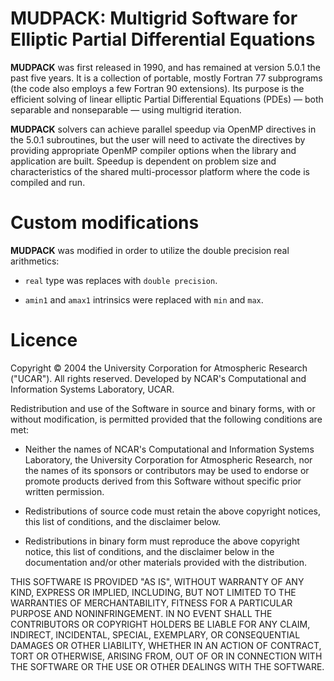 <!--=-=-=-=-=-=-=-=-=-=-=-=-=-=-=-=-=-=-=-=-=-=-=-=-=-=-=-=-=-=-=-->
# MUDPACK: Multigrid Software for Elliptic Partial Differential Equations
<!--=-=-=-=-=-=-=-=-=-=-=-=-=-=-=-=-=-=-=-=-=-=-=-=-=-=-=-=-=-=-=-->

**MUDPACK** was first released in 1990, and has remained at version 5.0.1 
the past five years. It is a collection of portable, mostly Fortran 77 
subprograms (the code also employs a few Fortran 90 extensions). 
Its purpose is the efficient solving of linear elliptic Partial 
Differential Equations (PDEs) — both separable and nonseparable —
using multigrid iteration. 

**MUDPACK** solvers can achieve parallel speedup 
via OpenMP directives in the 5.0.1 subroutines, but the user will need 
to activate the directives by providing appropriate OpenMP compiler 
options when the library and application are built. Speedup is dependent 
on problem size and characteristics of the shared multi-processor 
platform where the code is compiled and run.

<!--=-=-=-=-=-=-=-=-=-=-=-=-=-=-=-=-=-=-=-=-=-=-=-=-=-=-=-=-=-=-=-->
# Custom modifications
<!--=-=-=-=-=-=-=-=-=-=-=-=-=-=-=-=-=-=-=-=-=-=-=-=-=-=-=-=-=-=-=-->
**MUDPACK** was modified in order to utilize the double precision 
real arithmetics:

* `real` type was replaces with `double precision`.

* `amin1` and `amax1` intrinsics were replaced with `min` and `max`.

<!--=-=-=-=-=-=-=-=-=-=-=-=-=-=-=-=-=-=-=-=-=-=-=-=-=-=-=-=-=-=-=-->
# Licence
<!--=-=-=-=-=-=-=-=-=-=-=-=-=-=-=-=-=-=-=-=-=-=-=-=-=-=-=-=-=-=-=-->

Copyright © 2004 the University Corporation for 
Atmospheric Research ("UCAR"). All rights reserved. 
Developed by NCAR's Computational and Information Systems 
Laboratory, UCAR.

Redistribution and use of the Software in source and binary forms, 
with or without modification, is permitted provided that 
the following conditions are met:

* Neither the names of NCAR's Computational and Information Systems 
  Laboratory, the University Corporation for Atmospheric Research, 
  nor the names of its sponsors or contributors may be used to endorse 
  or promote products derived from this Software without specific 
  prior written permission.
    
* Redistributions of source code must retain the above copyright 
  notices, this list of conditions, and the disclaimer below.
    
* Redistributions in binary form must reproduce the above 
  copyright notice, this list of conditions, and the disclaimer below 
  in the documentation and/or other materials provided with the distribution.

THIS SOFTWARE IS PROVIDED "AS IS", WITHOUT WARRANTY OF ANY KIND, 
EXPRESS OR IMPLIED, INCLUDING, BUT NOT LIMITED TO THE WARRANTIES OF 
MERCHANTABILITY, FITNESS FOR A PARTICULAR PURPOSE AND NONINFRINGEMENT. 
IN NO EVENT SHALL THE CONTRIBUTORS OR COPYRIGHT HOLDERS BE LIABLE FOR ANY 
CLAIM, INDIRECT, INCIDENTAL, SPECIAL, EXEMPLARY, OR CONSEQUENTIAL DAMAGES 
OR OTHER LIABILITY, WHETHER IN AN ACTION OF CONTRACT, TORT OR OTHERWISE, 
ARISING FROM, OUT OF OR IN CONNECTION WITH THE SOFTWARE OR 
THE USE OR OTHER DEALINGS WITH THE SOFTWARE.
